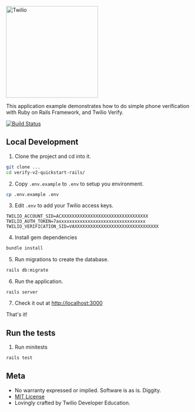 <a href="https://www.twilio.com">
  <img src="https://static0.twilio.com/marketing/bundles/marketing/img/logos/wordmark-red.svg" alt="Twilio" width="250" />
</a>

This application example demonstrates how to do simple phone verification with Ruby on Rails Framework, and Twilio Verify.

[![Build Status](https://travis-ci.org/TwilioDevEd/verify-v2-quickstart-rails.svg?branch=master)](https://travis-ci.org/TwilioDevEd/verify-v2-quickstart-rails)

## Local Development

1. Clone the project and cd into it.
```bash
git clone ...
cd verify-v2-quickstart-rails/
```

2. Copy `.env.example` to `.env` to setup you environment.
```bash
cp .env.example .env
```

3. Edit `.env` to add your Twilio access keys.
```
TWILIO_ACCOUNT_SID=ACXXXXXXXXXXXXXXXXXXXXXXXXXXXXXXXXX
TWILIO_AUTH_TOKEN=7axxxxxxxxxxxxxxxxxxxxxxxxxxxxxxxxx
TWILIO_VERIFICATION_SID=VAXXXXXXXXXXXXXXXXXXXXXXXXXXXXXXXX
```

4. Install gem dependencies
```bash
bundle install
```

5. Run migrations to create the database.
```bash
rails db:migrate
```

6. Run the application.
```bach
rails server
```

7. Check it out at [http://localhost:3000](http://localhost:3000)


That's it!

## Run the tests

1. Run minitests

```bash
rails test
```

## Meta

* No warranty expressed or implied. Software is as is. Diggity.
* [MIT License](http://www.opensource.org/licenses/mit-license.html)
* Lovingly crafted by Twilio Developer Education.
